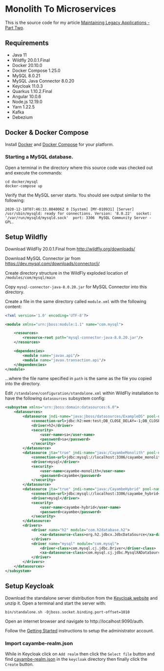 # Monolith To Microservices

This is the source code for my article [Maintaining Legacy Applications - Part Two](https://www.linkedin.com/pulse/maintaining-legacy-applications-part-two-jannie-louwrens/).

## Requirements

- Java 11
- Wildfly 20.0.1.Final
- Docker 20.10.0
- Docker Compose 1.25.0
- MySQL 8.0.21
- MySQL Java Connector 8.0.20
- Keycloak 11.0.3
- Quarkus 1.10.2.Final
- Angular 10.0.6
- Node.js 12.19.0
- Yarn 1.22.5
- Kafka
- Debezium

## Docker & Docker Compose
Install [Docker](https://www.docker.com/get-started) and [Docker Compose](https://docs.docker.com/compose/install/) for your platform.

### Starting a MySQL database.
Open a terminal in the directory where this source code was checked out and execute the commands:
```shell
cd docker/mysql
docker-compose up
```
Verify that the MySQL server starts. You should see output similar to the following:
```shell
2020-12-10T07:46:33.804006Z 0 [System] [MY-010931] [Server] /usr/sbin/mysqld: ready for connections. Version: '8.0.22'  socket: '/var/run/mysqld/mysqld.sock'  port: 3306  MySQL Community Server - GPL.
```

## Setup Wildfly
Download WildFly 20.0.1.Final from http://wildfly.org/downloads/

Download MySQL Connector jar from https://dev.mysql.com/downloads/connector/j/

Create directory structure in the WildFly exploded location of `/modules/com/mysql/main`

Copy `mysql-connector-java-8.0.20.jar` for MySQL Connector into this directory.

Create a file in the same directory called `module.xml` with the following content:

```xml
<?xml version='1.0' encoding='UTF-8'?>

<module xmlns="urn:jboss:module:1.1" name="com.mysql">

    <resources>
        <resource-root path="mysql-connector-java-8.0.20.jar"/>
    </resources>

    <dependencies>
        <module name="javax.api"/>
        <module name="javax.transaction.api"/>
    </dependencies>
</module>
```
...where the file name specified in `path` is the same as the file you copied into the directory.

Edit `/standalone/configuration/standalone.xml` within WildFly installation to have the following `datasources` subsystem config:

```xml
<subsystem xmlns="urn:jboss:domain:datasources:6.0">
    <datasources>
        <datasource jndi-name="java:jboss/datasources/ExampleDS" pool-name="ExampleDS" enabled="true" use-java-context="true" statistics-enabled="${wildfly.datasources.statistics-enabled:${wildfly.statistics-enabled:false}}">
            <connection-url>jdbc:h2:mem:test;DB_CLOSE_DELAY=-1;DB_CLOSE_ON_EXIT=FALSE</connection-url>
            <driver>h2</driver>
            <security>
                <user-name>sa</user-name>
                <password>sa</password>
            </security>
        </datasource>
        <datasource jta="true" jndi-name="java:/CayambeMonolith" pool-name="CayambeMonolith" enabled="true" use-ccm="true">
            <connection-url>jdbc:mysql://localhost:3306/cayambe_monolith</connection-url>
            <driver>mysql</driver>
            <security>
                <user-name>cayambe-monolith</user-name>
                <password>cayambe</password>
            </security>
        </datasource>
        <datasource jta="true" jndi-name="java:/CayambeHybrid" pool-name="CayambeHybrid" enabled="true" use-ccm="true">
            <connection-url>jdbc:mysql://localhost:3306/cayambe_hybrid</connection-url>
            <driver>mysql</driver>
            <security>
                <user-name>cayambe-hybrid</user-name>
                <password>cayambe</password>
            </security>
        </datasource>
        <drivers>
            <driver name="h2" module="com.h2database.h2">
                <xa-datasource-class>org.h2.jdbcx.JdbcDataSource</xa-datasource-class>
            </driver>
            <driver name="mysql" module="com.mysql">
                <driver-class>com.mysql.cj.jdbc.Driver</driver-class>
                <xa-datasource-class>com.mysql.cj.jdbc.MysqlXADataSource</xa-datasource-class>
            </driver>
        </drivers>
    </datasources>
</subsystem>
```

## Setup Keycloak
Download the standalone server distribution from the [Keycloak website](https://www.keycloak.org/) and unzip it.
Open a terminal and start the server with:
```shell
bin/standalone.sh -Djboss.socket.binding.port-offset=1010
```
Open an internet browser and navigate to http://localhost:9090/auth.

Follow the [Getting Started](https://www.keycloak.org/docs/latest/getting_started/index.html#creating-the-admin-account) instructions to setup the administrator account.

### Import cayambe-realm.json
While in Keycloak click on `Add realm` then click the `Select file` button and find [cayambe-realm.json](keycloak/cayambe-realm.json) in the `keycloak` directory then finally click the `Create` button.
